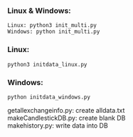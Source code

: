 ### Linux & Windows:
```
Linux: python3 init_multi.py
Windows: python init_multi.py
```

### Linux:
```
python3 initdata_linux.py
```

### Windows:
```
python initdata_windows.py
```

getallexchangeinfo.py: create alldata.txt<br />
makeCandlestickDB.py: create blank DB<br />
makehistory.py: write data into DB
